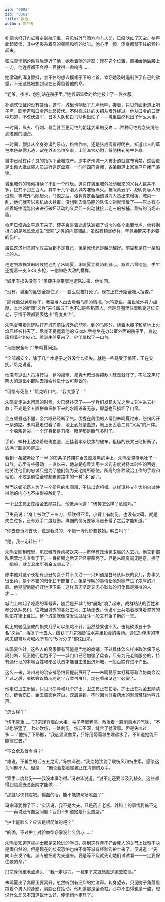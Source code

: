 ```yaml
---
aid: "0005"
zid: "0361"
title: 救治
author: 吹牛者
---
```


朴德欢打开门赶紧走到院子里，只见城外马圈方向有火光，已经映红了天空。枪声此起彼伏，其中还夹杂着马的嘶鸣和狗的吠叫。他心里一颤，浑身都禁不住的颤抖起来。

张成雪悄悄的动背后走近了他，她看着他的背影：现在这个位置，直接给他后腰上一刀，他连哼都不会哼一声就得一命呜呼……

她激动的浑身颤抖，禁不住的想去摸裙子下的匕首，幸好她及时遏制住了自己的欲望，不无遗憾地想到现在还得留着他的命。

“老爷，夜凉，您别站在院子里。”她言语温柔的给他披上了一件衣服。

朴德欢怔怔的没有答话，这时，城里也响起了几声枪响，接着，只见外面街道上哨子声，脚步声和口令声此起彼伏。不时有成排的火把从墙外经过。他从口令的口音中知道，不仅伏波军，日本人队和白马队也出动了——城里显然也出了什么大事。

一时间，纵火、行刺、暴乱甚至更可怕的朝廷大军的反攻……种种可怕的念头纷纷涌进他的脑海。

一时间，颤抖从全身弥漫到牙齿，格格作响。还是张成雪看得明白，知道此人的草包本色暴露无遗，留在外面恐怕多事，上前温言劝慰，将他扶到房中休息。

城中已经在薛子良的指挥下全城戒严。原本济州城一入夜街道就宣布宵禁，这会更是出动大批武装人员进行巡逻盘查。一时间四门紧闭，各条街道上家家户户闭门落锁。

城里城外的骚动持续了不到一个时辰。这次在城里城外发动起来的义兵人数并不多，拢共不到三百人。其中十几个潜入城内准备纵火。按照黄云宇、赵明贵等人的设想，等城外马圈起火，马惊之后，倭髡肯定会抽调城内人员出来增援，城内一乱，他们就可以乘机放火投毒。没想到去烧马圈的队伍立刻就溃散了——原本有心趁着城中混乱出来进行破坏活动的义兵们一出动就接二连三的被捕，顽抗的当场击毙。

枪声已经完全平息下来了，薛子良带着巡逻队巡视了城内的各个重要地点，他特别担心的是难民营发生“营啸”之类的内部骚乱，虽然有镇爆步兵，毕竟会带来不必要的伤亡。

虽说这济州岛的军政主官都不是自己，但是死伤还是越少越好。前委都是在一条船上的人。

巡逻到难民营的时候他遇到了朱鸣夏，朱鸣夏穿着防刺背心，戴着八零钢盔，手里还提着一支 SKS 步枪，一副如临大敌的模样。

“城里有损失没有？”见薛子良带着巡逻队过来，他忙问。

“没有，城里的匪徒全抓住了——要么就被打死了。现在正在开始全城大搜查。”

“那城里就劳烦你了，我要带人出去看看马圈的情况。”朱鸣夏说。虽说城外兵力雄厚，本地的所谓“义兵”来个四五千也不过是些稻草人，但是马圈里住着尼克这位元老，于情于理都要表达出“高度关注”。

朱鸣夏带着巡逻队打开城门前往城外的马圈，到的马圈外，烧着木棚子和草地上火焰已经被扑灭了，尼克正提握着他的 Glock 手枪坐在办公室外面的院子里，身边簇拥着他的徒弟。看到朱鸣夏来了，他明显松了一口气。

“马圈安全吗？”朱鸣夏问道。

“全部都安全，除了几个木棚子之外没什么损失。就是一些马受了惊吓，正在安抚。”尼克说道。

他没有派出人员进行进一步的搜索，尼克大概觉得把敌人赶走就好了。不过这黑灯瞎火的派出小部队去搜索也没什么可非议的。

“可惜有死伤！”尼克叹口气，“我大意了！”

朱鸣夏走进水闸房的时候，火已经扑灭了——学兵们发现火光之后立刻冲进去扑救：不光是金五顺拼命保护下来的水闸设备无恙，房屋也只损坏了门窗。

金五顺昏迷不醒，金六顺已经断了气。围拢在周围的人看到朱鸣夏过来，纷纷闪开一条道路。朱鸣夏走进看了看，地上到处是血迹，地上还丢着二具“义兵”的尸体。一个脑浆迸裂，一个浑身都是刀痕。眼见都是断气多时了。

手轮、螺杆上沾染着斑斑血迹，还挂着半条烧焦的破布。粗糙的长凳已经折断了，沾满了脑浆和鲜血。

看到一条被撕扯了一半
的布条子还攥在金五顺发黑的手上，朱鸣夏深深地吐了一口气，心里有些感动：一直以来，他总是抱着实用主义的态度对待本时空的百姓。他关注他们的忠诚只是为了他们能为元老院所驱使。所用的各种政治工作的手段和理论，不过是前往全球制霸道路中的一种“术”罢了。

然而这姐弟两人为了一个简易的水闸房，不惜以命相搏。这样淳朴又伟大的忠诚使得他的内心也不由得被触动了。

一个卫生员正在给金五顺包扎，他低声问道：“伤势怎么样？危险吗。”

卫生员说：“身上被砍了三四刀，都砍得不深，小臂上有刺伤，也没有大碍。就是失血过多，还有双手二度烧伤。详细的情况要等冯首长看了之后才能知道。”

“你去告诉冯首长，说是我说的，不惜一切代价要救她。明白吗？”

“是，我一定转告！”

朱鸣夏回到城里，见已经有俘虏被送来——审俘有政治保卫局的人去办。他又到部队宿营地去查看了下。一番折腾之后天已经蒙蒙亮了。但是朱鸣夏毫无睡意，擦了一把脸，就去卫生所看金五顺去了。

原本他对这个长相有点丑的女子并不关注——只知道是白马队队长的女儿，办事又很出色，是个不错的归化民干部苗子。但是昨晚的事情让他对她产生了浓厚的兴趣。他期望她能好好地活下来：这样意志坚定又忠心耿耿的归化民是难得的人才……

城门上响起了嘹亮的军号声，随后是开城门的“晨炮”响了起来。成群结队的百姓和奉公队队员们，往城里城外的各处工地、工场走去。伏波军士兵唱着歌排着整齐的队伍在街上经过。整个城区就像没发生过战斗一般又开始了新的一天。

晚上的骚乱造成的损失几乎可以忽略不计，当然战果也不大。击毙砍杀五十多名“义兵”，活捉了十五人，缴获了几包准备往水井里投毒的毒药。通过对俘虏的审问无疑可以将城内所有的“敌对分子”都挖出来。

朱鸣夏估计，这些人的窝家很有可能是当地的商铺。不过具体怎么样由政治保卫总局判断，反正他们也跑不了——城门口已经加强了盘查，只有为元老院服务的，持有通行证的本地百姓和奉公队员才能自由进出济州城，一般百姓许进不许出。

这么一来，济州岛的治安战恐怕要提前展开了——朱鸣夏原本打算等政治协商会议开过之后，根据会议情况制定个方案再展开，现在看来没这个必要了。

他走进卫生所里，只见冯宗泽和几个护士、卫生员正在忙活。护士正在为金五顺清创、缝合伤口。金五顺面色苍白，双眉紧锁，不时因为消毒药水的刺激轻轻地哼几声。

“怎么样？”

“伤不算重……”冯宗泽穿着白大褂，袖子卷起老高，散发着一股消毒水的气味，“不过也够猛了，七处砍伤，一处刺伤。伤口不深，缝合了就没事。但是失血过多……”他指了下吊瓶，“我这里没血浆，只好用葡萄糖生理盐水了。不知道她能不能撑过去。”

“不会危及性命吧？”

“难说，不输血的话五五之间。”冯宗泽说，“我给她注射了破伤风和抗生素。感染这关问题不大，但是……”他说着指着她这正在清创的双手。

“双手二度烧伤——我没本事治得。”冯宗泽说道，“说不定还要涉及到植皮，这些都得到临高去总医院才能做……”

“那就尽快转院吧。输血的话，能不能搞现场献血？”

冯宗泽犹豫了下：“实话说，我不是大夫。只是药店老板，外科上的事情我搞不定——再说还有血型问题：我们不知道她是什么血型。”

“护士能验么？应该是很简单的吧？”

“的确，不过护士对验血型好像没什么信心……”

朱鸣夏知道这些护士都是来轮训的学员，碰到这样弄不好会死人的关节上犹豫不决是很自然的。但是现在的状况恐怕也由不得等派有经验的护士来了。便说道：“先向山东发个电，派专船把谢大夫送来。要是等不及就先让她们试试看——一定要保住她的命。”

冯宗泽沉重地点点头：“我一定尽力。一稳定下来就派船送她去临高。”

朱鸣夏出了病房正要离开，忽然听到有压抑的抽泣声。转身望去，只见院子角落里蹲着个男人的身影，肩膀正在抽动。他知道那是金勇柱，心中不由得也是一酸，想说什么却又不知道说什么好，便悄悄地走开了。
